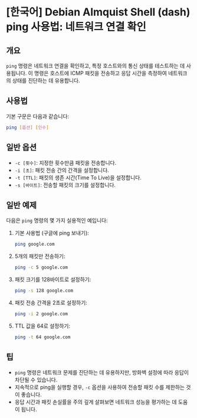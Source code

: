 # [한국어] Debian Almquist Shell (dash) ping 사용법: 네트워크 연결 확인

## 개요
`ping` 명령은 네트워크 연결을 확인하고, 특정 호스트와의 통신 상태를 테스트하는 데 사용됩니다. 이 명령은 호스트에 ICMP 패킷을 전송하고 응답 시간을 측정하여 네트워크의 상태를 진단하는 데 유용합니다.

## 사용법
기본 구문은 다음과 같습니다:

```bash
ping [옵션] [인수]
```

## 일반 옵션
- `-c [횟수]`: 지정한 횟수만큼 패킷을 전송합니다.
- `-i [초]`: 패킷 전송 간의 간격을 설정합니다.
- `-t [TTL]`: 패킷의 생존 시간(Time To Live)을 설정합니다.
- `-s [바이트]`: 전송할 패킷의 크기를 설정합니다.

## 일반 예제
다음은 `ping` 명령의 몇 가지 실용적인 예입니다:

1. 기본 사용법 (구글에 ping 보내기):
   ```bash
   ping google.com
   ```

2. 5개의 패킷만 전송하기:
   ```bash
   ping -c 5 google.com
   ```

3. 패킷 크기를 128바이트로 설정하기:
   ```bash
   ping -s 128 google.com
   ```

4. 패킷 전송 간격을 2초로 설정하기:
   ```bash
   ping -i 2 google.com
   ```

5. TTL 값을 64로 설정하기:
   ```bash
   ping -t 64 google.com
   ```

## 팁
- `ping` 명령은 네트워크 문제를 진단하는 데 유용하지만, 방화벽 설정에 따라 응답이 차단될 수 있습니다.
- 지속적으로 ping을 실행할 경우, `-c` 옵션을 사용하여 전송할 패킷 수를 제한하는 것이 좋습니다.
- 응답 시간과 패킷 손실률을 주의 깊게 살펴보면 네트워크 성능을 평가하는 데 도움이 됩니다.